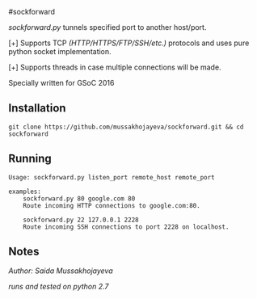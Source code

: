 #sockforward

_sockforward.py_ tunnels specified port to another host/port. 

[+] Supports TCP _(HTTP/HTTPS/FTP/SSH/etc.)_ protocols and uses pure python socket implementation.

[+] Supports threads in case multiple connections will be made.

Specially written for GSoC 2016


Installation
-----------
```git clone https://github.com/mussakhojayeva/sockforward.git && cd sockforward```


Running
-------
```
Usage: sockforward.py listen_port remote_host remote_port

examples:
    sockforward.py 80 google.com 80
    Route incoming HTTP connections to google.com:80.

    sockforward.py 22 127.0.0.1 2228
    Route incoming SSH connections to port 2228 on localhost.
```


Notes
-----
_Author: Saida Mussakhojayeva_

_runs and tested on python 2.7_

